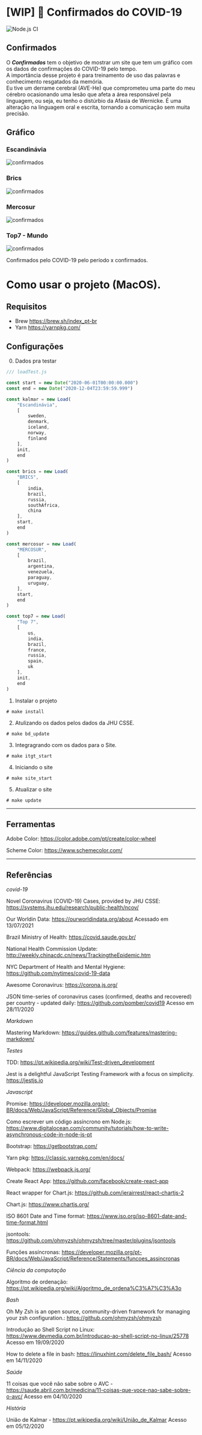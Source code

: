 # [WIP] 🦠 Confirmados do COVID-19

![Node.js CI](https://github.com/emilianoeloi/confirmados/workflows/Node.js%20CI/badge.svg)

## Confirmados

O ***Confirmados*** tem o objetivo de mostrar um site que tem um gráfico com os dados de confirmações do COVID-19 pelo tempo.\
A importância desse projeto é para treinamento de uso das palavras e conhecimento resgatados da memória.\
Eu tive um derrame cerebral (AVE-He) que comprometeu uma parte do meu cérebro ocasionando uma lesão que afeta a área responsável pela linguagem, ou seja, eu tenho o distúrbio da Afasia de Wernicke. É uma alteração na linguagem oral e escrita, tornando a comunicação sem muita precisão.

## Gráfico

### Escandinávia
![confirmados](images/confirmados_2020-12-04-Escandinavia.png)

### Brics
![confirmados](images/confirmados_2020-12-04_Brazil_Russia_India_China_South_Africa2.png)

### Mercosur
![confirmados](images/confirmados_2020-12-04_Brazil_Argentina_Paraguay_Uruguay_Venezuela.png)

### Top7 - Mundo
![confirmados](images/confirmados_2020-12-04_US_India_Brazil_France_Russia_Spain_UK.png)

Confirmados pelo COVID-19 pelo período x confirmados.

# Como usar o projeto (MacOS).

## Requisitos

- Brew https://brew.sh/index_pt-br
- Yarn https://yarnpkg.com/

## Configurações

0. Dados pra testar

```javascript
/// loadTest.js

const start = new Date("2020-06-01T00:00:00.000")
const end = new Date("2020-12-04T23:59:59.999")

const kalmar = new Load(
    "Escandinávia",
    [
        sweden,
        denmark,
        iceland,
        norway,
        finland
    ],
    init,
    end
)

const brics = new Load(
    "BRICS",
    [
        india,
        brazil,
        russia,
        southAfrica,
        china
    ],
    start,
    end
)

const mercosur = new Load(
    "MERCOSUR",
    [
        brazil,
        argentina,
        venezuela,
        paraguay,
        uruguay,
    ],
    start,
    end
)

const top7 = new Load(
    "Top 7",
    [
        us,
        india,
        brazil,
        france,
        russia,
        spain,
        uk
    ],
    init,
    end
)
```

1. Instalar o projeto
```shell
# make install
```
2. Atulizando os dados pelos dados da JHU CSSE.
```shell
# make bd_update
```
3. Integragrando com os dados para o Site.
```shell
# make itgt_start
``` 
4. Iniciando o site
```shell
# make site_start
```
5. Atualizar o site
```shell
# make update
```

--------------

## Ferramentas

Adobe Color: https://color.adobe.com/pt/create/color-wheel 

Scheme Color: https://www.schemecolor.com/

--------------

## Referências

*covid-19*

Novel Coronavirus (COVID-19) Cases, provided by JHU CSSE: https://systems.jhu.edu/research/public-health/ncov/

Our Worldin Data: https://ourworldindata.org/about Acessado em 13/07/2021

Brazil Ministry of Health: https://covid.saude.gov.br/

National Health Commission Update: http://weekly.chinacdc.cn/news/TrackingtheEpidemic.htm

NYC Department of Health and Mental Hygiene: https://github.com/nytimes/covid-19-data

Awesome Coronavirus: https://corona.js.org/

JSON time-series of coronavirus cases (confirmed, deaths and recovered) per country - updated daily: https://github.com/pomber/covid19 Acesso em 28/11/2020

*Markdown*

Mastering Markdown: https://guides.github.com/features/mastering-markdown/

*Testes*

TDD: https://pt.wikipedia.org/wiki/Test-driven_development

Jest is a delightful JavaScript Testing Framework with a focus on simplicity. https://jestjs.io

*Javascript*

Promise: https://developer.mozilla.org/pt-BR/docs/Web/JavaScript/Reference/Global_Objects/Promise

Como escrever um código assíncrono em Node.js: https://www.digitalocean.com/community/tutorials/how-to-write-asynchronous-code-in-node-js-pt

Bootstrap: https://getbootstrap.com/

Yarn pkg: https://classic.yarnpkg.com/en/docs/

Webpack: https://webpack.js.org/

Create React App: https://github.com/facebook/create-react-app

React wrapper for Chart.js: https://github.com/jerairrest/react-chartjs-2

Chart.js: https://www.chartjs.org/

ISO 8601 Date and Time format: https://www.iso.org/iso-8601-date-and-time-format.html

jsontools: https://github.com/ohmyzsh/ohmyzsh/tree/master/plugins/jsontools

Funções assíncronas: https://developer.mozilla.org/pt-BR/docs/Web/JavaScript/Reference/Statements/funcoes_assincronas

*Ciência da computação*

Algoritmo de ordenação: https://pt.wikipedia.org/wiki/Algoritmo_de_ordena%C3%A7%C3%A3o

*Bash*

Oh My Zsh is an open source, community-driven framework for managing your zsh configuration.: https://github.com/ohmyzsh/ohmyzsh

Introdução ao Shell Script no Linux: https://www.devmedia.com.br/introducao-ao-shell-script-no-linux/25778 Acesso em 19/09/2020

How to delete a file in bash: https://linuxhint.com/delete_file_bash/ Acesso em 14/11/2020

*Saúde*

11 coisas que você não sabe sobre o AVC - https://saude.abril.com.br/medicina/11-coisas-que-voce-nao-sabe-sobre-o-avc/ Acesso em 04/10/2020

*História*

União de Kalmar - https://pt.wikipedia.org/wiki/União_de_Kalmar Acesso em 05/12/2020